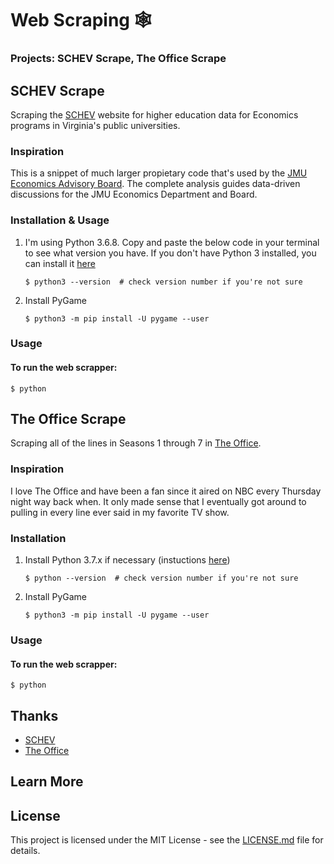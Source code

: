 # Web Scraping 🕸
### Projects: SCHEV Scrape, The Office Scrape

## SCHEV Scrape
Scraping the [SCHEV](https://research.schev.edu/) website for higher education data for Economics programs in Virginia's public universities.

### Inspiration
This is a snippet of much larger propietary code that's used by the [JMU Economics Advisory Board](https://www.jmu.edu/cob/economics/about/executive-advisory-board.shtml). The complete analysis guides data-driven discussions for the JMU Economics Department and Board.

### Installation & Usage
1. I'm using Python 3.6.8. Copy and paste the below code in your terminal to see what version you have. If you don't have Python 3 installed, you can install it [here](https://realpython.com/installing-python)

    `$ python3 --version  # check version number if you're not sure`

2. Install PyGame

    `$ python3 -m pip install -U pygame --user`

### Usage
#### To run the web scrapper:
    $ python
   
## The Office Scrape
Scraping all of the lines in Seasons 1 through 7 in [The Office](https://www.officequotes.net/).

### Inspiration
I love The Office and have been a fan since it aired on NBC every Thursday night way back when. It only made sense that I eventually got around to pulling in every line ever said in my favorite TV show.

### Installation
1. Install Python 3.7.x if necessary (instuctions [here](https://realpython.com/installing-python))

    `$ python --version  # check version number if you're not sure`

2. Install PyGame

    `$ python3 -m pip install -U pygame --user`

### Usage
#### To run the web scrapper:
    $ python 

## Thanks
* [SCHEV](https://www.virginia.gov/agencies/state-council-of-higher-education-for-virginia/)
* [The Office](https://www.officequotes.net/)

## Learn More

## License
This project is licensed under the MIT License - see the [LICENSE.md](https://github.com/harshibar/5-python-projects/blob/master/LICENSE) file for details.
